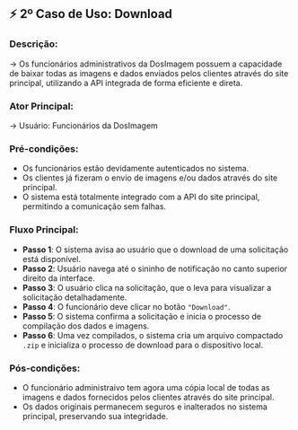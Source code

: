 ## ⚡ **2º Caso de Uso**: Download 

### Descrição: 
 → Os funcionários administrativos da DosImagem possuem a capacidade de baixar todas as imagens e dados enviados pelos clientes através do site principal, utilizando a API integrada de forma eficiente e direta.

### Ator Principal: 
  → Usuário: Funcionários da DosImagem

### Pré-condições:
- Os funcionários estão devidamente autenticados no sistema.
- Os clientes já fizeram o envio de imagens e/ou dados através do site principal.
- O sistema está totalmente integrado com a API do site principal, permitindo a comunicação sem falhas.

### Fluxo Principal: 
- **Passo 1**: O sistema avisa ao usuário que o download de uma solicitação está disponível.
- **Passo 2**: Usuário navega até o sininho de notificação no canto superior direito da interface.
- **Passo 3**: O usuário clica na solicitação, que o leva para visualizar a solicitação detalhadamente. 
- **Passo 4**: O funcionário deve clicar no botão `"Download"`.
- **Passo 5**: O sistema confirma a solicitação e inicia o processo de compilação dos dados e imagens.
- **Passo 6**: Uma vez compilados, o sistema cria um arquivo compactado `.zip` e inicializa o processo de download para o dispositivo local.

### Pós-condições:
- O funcionário administraivo tem agora uma cópia local de todas as imagens e dados fornecidos pelos clientes através do site principal.
- Os dados originais permanecem seguros e inalterados no sistema principal, preservando sua integridade.
